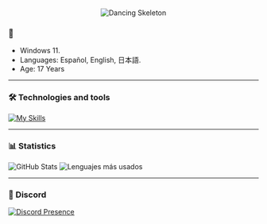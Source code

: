 ### 
<p align="center">
  <img src="https://media.giphy.com/media/WKdWA04KRn58A/giphy.gif" alt="Dancing Skeleton">
</p> 

### 🌟
- Windows 11.
- Languages: Español, English, 日本語.
- Age: 17 Years
---

### 🛠️ Technologies and tools
[![My Skills](https://skillicons.dev/icons?i=python,js,c,cpp,html,css,rust,linux)](https://skillicons.dev)

---

### 📊 Statistics
![GitHub Stats](https://github-readme-stats.vercel.app/api?username=Sommervt&show_icons=true&theme=radical)
![Lenguajes más usados](https://github-readme-stats.vercel.app/api/top-langs/?username=Sommervt&layout=compact&theme=radical)

---

### 🎲 Discord
[![Discord Presence](https://lanyard.cnrad.dev/api/1221348290982056098)](https://discord.com/users/1221348290982056098)
